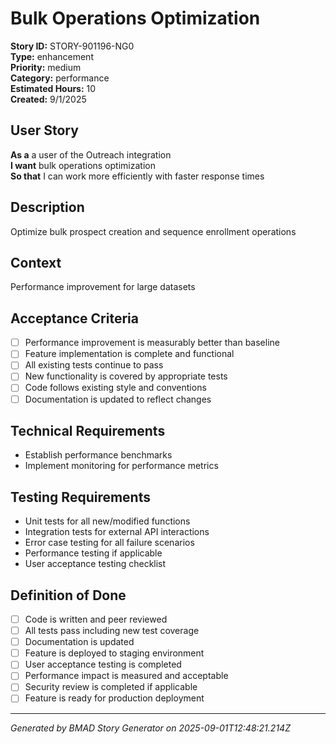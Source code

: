# Bulk Operations Optimization

**Story ID:** STORY-901196-NG0  
**Type:** enhancement  
**Priority:** medium  
**Category:** performance  
**Estimated Hours:** 10  
**Created:** 9/1/2025

## User Story

**As a** a user of the Outreach integration  
**I want** bulk operations optimization  
**So that** I can work more efficiently with faster response times

## Description

Optimize bulk prospect creation and sequence enrollment operations

## Context

Performance improvement for large datasets

## Acceptance Criteria

- [ ] Performance improvement is measurably better than baseline
- [ ] Feature implementation is complete and functional
- [ ] All existing tests continue to pass
- [ ] New functionality is covered by appropriate tests
- [ ] Code follows existing style and conventions
- [ ] Documentation is updated to reflect changes

## Technical Requirements

- Establish performance benchmarks
- Implement monitoring for performance metrics

## Testing Requirements

- Unit tests for all new/modified functions
- Integration tests for external API interactions
- Error case testing for all failure scenarios
- Performance testing if applicable
- User acceptance testing checklist

## Definition of Done

- [ ] Code is written and peer reviewed
- [ ] All tests pass including new test coverage
- [ ] Documentation is updated
- [ ] Feature is deployed to staging environment
- [ ] User acceptance testing is completed
- [ ] Performance impact is measured and acceptable
- [ ] Security review is completed if applicable
- [ ] Feature is ready for production deployment

---

*Generated by BMAD Story Generator on 2025-09-01T12:48:21.214Z*
